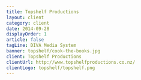 ```yaml
---
title: Topshelf Productions
layout: client
category: client
date: 2014-09-28
displayOrder: 1
article: false
tagLine: DIVA Media System
banner: topshelf/cook-the-books.jpg
client: Topshelf Productions
clientUrl: http://www.topshelfproductions.co.nz/
clientLogo: topshelf/topshelf.png
---
```

